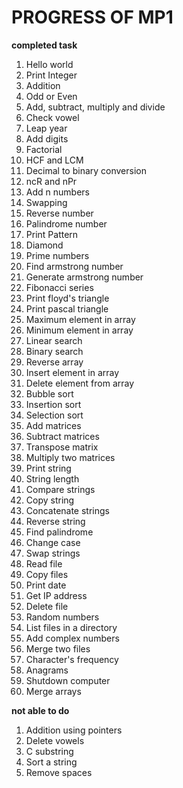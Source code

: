 <h1>PROGRESS OF MP1</h1>

**completed task**

1.  Hello world
2.  Print Integer
3.  Addition
4.  Odd or Even
5.  Add, subtract, multiply and divide
6.  Check vowel
7.  Leap year
8.  Add digits
9.  Factorial
10. HCF and LCM
11. Decimal to binary conversion
12. ncR and nPr
13. Add n numbers
14. Swapping
15. Reverse number
16. Palindrome number
17. Print Pattern
18. Diamond
19. Prime numbers
20. Find armstrong number
21. Generate armstrong number
22. Fibonacci series
23. Print floyd's triangle
24. Print pascal triangle
25. Maximum element in array
26. Minimum element in array
27. Linear search
28. Binary search
29. Reverse array
30. Insert element in array
31. Delete element from array
32. Bubble sort
33. Insertion sort
34. Selection sort
35. Add matrices
36. Subtract matrices
37. Transpose matrix
38. Multiply two matrices
39. Print string
40. String length
41. Compare strings
42. Copy string
43. Concatenate strings
44. Reverse string
45. Find palindrome
46. Change case
47. Swap strings
48. Read file
49. Copy files
50. Print date
51. Get IP address
52. Delete file
53. Random numbers
54. List files in a directory
55. Add complex numbers
56. Merge two files
57. Character's frequency
58. Anagrams
59. Shutdown computer
60. Merge arrays

**not able to do**

1. Addition using pointers
2. Delete vowels
3. C substring
4. Sort a string
5. Remove spaces








